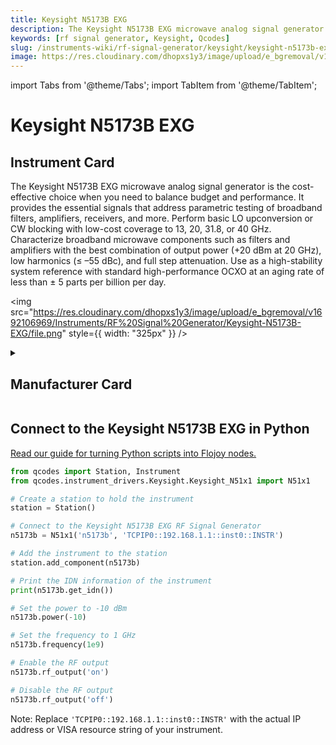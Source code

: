 ```yaml
---
title: Keysight N5173B EXG
description: The Keysight N5173B EXG microwave analog signal generator is the cost-effective choice when you need to balance budget and performance. It provides the essential signals that address parametric testing of broadband filters, amplifiers, receivers, and more. Perform basic LO upconversion or CW blocking with low-cost coverage to 13, 20, 31.8, or 40 GHz. Characterize broadband microwave components such as filters and amplifiers with the best combination of output power (+20 dBm at 20 GHz), low harmonics (≤ –55 dBc), and full step attenuation. Use as a high-stability system reference with standard high-performance OCXO at an aging rate of less than ± 5 parts per billion per day.
keywords: [rf signal generator, Keysight, Qcodes]
slug: /instruments-wiki/rf-signal-generator/keysight/keysight-n5173b-exg
image: https://res.cloudinary.com/dhopxs1y3/image/upload/e_bgremoval/v1692106969/Instruments/RF%20Signal%20Generator/Keysight-N5173B-EXG/file.png
---
```


import Tabs from '@theme/Tabs';
import TabItem from '@theme/TabItem';

# Keysight N5173B EXG

## Instrument Card

<div className="flex">

<div>

The Keysight N5173B EXG microwave analog signal generator is the cost-effective choice when you need to balance budget and performance. It provides the essential signals that address parametric testing of broadband filters, amplifiers, receivers, and more. Perform basic LO upconversion or CW blocking with low-cost coverage to 13, 20, 31.8, or 40 GHz. Characterize broadband microwave components such as filters and amplifiers with the best combination of output power (+20 dBm at 20 GHz), low harmonics (≤ –55 dBc), and full step attenuation. Use as a high-stability system reference with standard high-performance OCXO at an aging rate of less than ± 5 parts per billion per day.

</div>

<img src="https://res.cloudinary.com/dhopxs1y3/image/upload/e_bgremoval/v1692106969/Instruments/RF%20Signal%20Generator/Keysight-N5173B-EXG/file.png" style={{ width: "325px" }} />

</div>

<details>
<summary><h2>Manufacturer Card</h2></summary>

<img src="https://res.cloudinary.com/dhopxs1y3/image/upload/e_bgremoval/v1692125973/Instruments/Vendor%20Logos/Keysight.png" style={{ width: "100%", height: "150px",objectFit: "cover" }} />

Keysight Technologies, or Keysight, is an American company that manufactures electronics test and measurement equipment and software. <a href="https://www.keysight.com/us/en/home.html">Website</a>.

<ul>
  <li>Headquarters: USA</li>
  <li>Yearly Revenue (millions, USD): 5420.0</li>
</ul>
</details>

## Connect to the Keysight N5173B EXG in Python

[Read our guide for turning Python scripts into Flojoy nodes.](https://docs.flojoy.ai/custom-nodes/creating-custom-node/)


<Tabs>
<TabItem value="Qcodes" label="Qcodes">

```python
from qcodes import Station, Instrument
from qcodes.instrument_drivers.Keysight.Keysight_N51x1 import N51x1

# Create a station to hold the instrument
station = Station()

# Connect to the Keysight N5173B EXG RF Signal Generator
n5173b = N51x1('n5173b', 'TCPIP0::192.168.1.1::inst0::INSTR')

# Add the instrument to the station
station.add_component(n5173b)

# Print the IDN information of the instrument
print(n5173b.get_idn())

# Set the power to -10 dBm
n5173b.power(-10)

# Set the frequency to 1 GHz
n5173b.frequency(1e9)

# Enable the RF output
n5173b.rf_output('on')

# Disable the RF output
n5173b.rf_output('off')
```

Note: Replace `'TCPIP0::192.168.1.1::inst0::INSTR'` with the actual IP address or VISA resource string of your instrument.

</TabItem>
</Tabs>